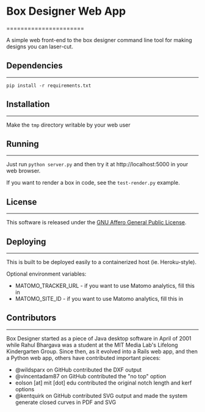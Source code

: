 # Box Designer Web App
======================

A simple web front-end to the box designer command line tool for making designs you can laser-cut.

## Dependencies
---------------

```
pip install -r requirements.txt
```

## Installation
---------------

Make the `tmp` directory writable by your web user

## Running
----------

Just run `python server.py` and then try it at http://localhost:5000 in your web browser.

If you want to render a box in code, see the `test-render.py` example.

## License
----------

This software is released under the [GNU Affero General Public License](http://www.gnu.org/licenses/agpl.html).

## Deploying
------------

This is built to be deployed easily to a containerized host (ie. Heroku-style).

Optional environment variables:
* MATOMO_TRACKER_URL - if you want to use Matomo analytics, fill this in
* MATOMO_SITE_ID - if you want to use Matomo analytics, fill this in

## Contributors
---------------

Box Designer started as a piece of Java desktop software in April of 2001 while Rahul Bhargava was a student at the
MIT Media Lab's Lifelong Kindergarten Group. Since then, as it evolved into a Rails web app, and then a Python web app,
others have contributed important pieces:

* @wildsparx on GitHub contributed the DXF output
* @vincentadam87 on GitHub contributed the "no top" option
* eolson [at] mit [dot] edu contributed the original notch length and kerf options
* @kentquirk on GitHub contributed SVG output and made the system generate closed curves in PDF and SVG
